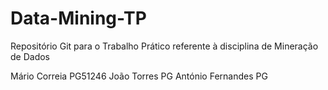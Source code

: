 # Data-Mining-TP

Repositório Git para o Trabalho Prático referente à disciplina de Mineração de Dados

Mário Correia PG51246
João Torres PG
António Fernandes PG
